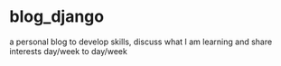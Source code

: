 # blog_django
a personal blog to develop skills, discuss what I am learning and share interests day/week to day/week
